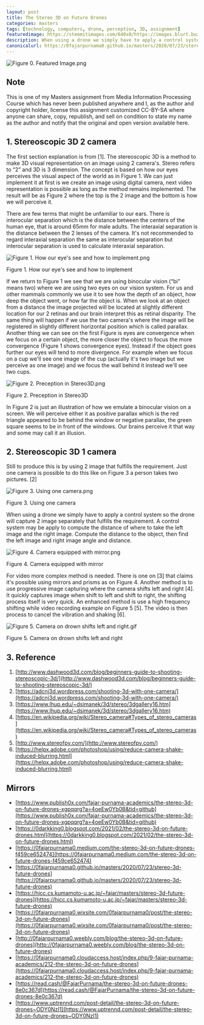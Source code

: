 ```yaml
---
layout: post
title: The Stereo 3D on Future Drones
categories: masters
tags: [technology, computers, drone, perception, 3D, assignment]
featuredimage: https://steemitimages.com/640x0/https://images.blurt.buzz/DQme9WMTsRGzriTzVdK8pLttKzsrq6bLNDLqVyGkJ4GJV4p/Figure%200.%20Featured%20Image.png
description: When using a drone we simply have to apply a control system so the drone will capture 2 image separately that fulfills the 3D requirements.
canonicalurl: https://0fajarpurnama0.github.io/masters/2020/07/23/stereo-3d-future-drones
---
```

![Figure 0. Featured Image.png](https://steemitimages.com/640x0/https://images.blurt.buzz/DQme9WMTsRGzriTzVdK8pLttKzsrq6bLNDLqVyGkJ4GJV4p/Figure%200.%20Featured%20Image.png)

## Note

This is one of my Masters assignment from Media Information Processing Course which has never been published anywhere and I, as the author and copyright holder, license this assignment customized CC-BY-SA where anyone can share, copy, republish, and sell on condition to state my name as the author and notify that the original and open version available here.

## 1\. Stereoscopic 3D 2 camera

The first section explanation is from [1]. The stereoscopic 3D is a method to make 3D visual representation on an image using 2 camera's. Stereo refers to “2” and 3D is 3 dimension. The concept is based on how our eyes perceives the visual aspect of the world as in Figure 1\. We can just implement it at first is we create an image using digital camera, next video representation is possible as long as the method remains implemented. The result will be as Figure 2 where the top is the 2 image and the bottom is how we will perceive it.

There are few terms that might be unfamiliar to our ears. There is interocular separation which is the distance between the centers of the human eye, that is around 65mm for male adults. The interaxial separation is the distance between the 2 lenses of the camera. It's not recommended to regard interaxial separation the same as interocular separation but interocular separation is used to calculate interaxial separation.

![Figure 1. How our eye's see and how to implement.png](https://steemitimages.com/640x0/https://images.blurt.buzz/DQmXhkofV6HtoVAR1d682qhxZgiwrKfXCMaBfgxgo7L9HT9/Figure%201.%20How%20our%20eye's%20see%20and%20how%20to%20implement.png)

Figure 1\. How our eye's see and how to implement



If we return to Figure 1 we see that we are using binocular vision (“bi” means two) where we are using two eyes on our vision system. For us and other mammals commonly we use it to see how the depth of an object, how deep the object went, or how far the object is. When we look at an object from a distance the image projected will be located at slightly different location for our 2 retinas and our brain interpret this as retinal disparity. The same thing will happen if we use the two camera's where the image will be registered in slightly different horizontal position which is called parallax. Another thing we can see on the first Figure is eyes are convergence when we focus on a certain object, the more closer the object to focus the more convergence (Figure 1 shows convergence eyes). Instead if the object goes further our eyes will tend to more divergence. For example when we focus on a cup we'll see one image of the cup (actually it's two image but we perceive as one image) and we focus the wall behind it instead we'll see two cups.

![Figure 2. Preception in Stereo3D.png](https://steemitimages.com/640x0/https://images.blurt.buzz/DQmfFNNXXisU6je987Ggqrm6q9Tux4ziex5b81F3UxPcqqh/Figure%202.%20Preception%20in%20Stereo3D.png)

Figure 2\. Preception in Stereo3D



In Figure 2 is just an illustration of how we emulate a binocular vision on a screen. We will perceive either it as positive parallax which is the red triangle appeared to be behind the window or negative parallax, the green square seems to be in front of the windows. Our brains perceive it that way and some may call it an illusion.

## 2\. Stereoscopic 3D 1 camera

Still to produce this is by using 2 image that fulfills the requirement. Just one camera is possible to do this like on Figure 3 a person takes two pictures. [2]

![Figure 3. Using one camera.png](https://steemitimages.com/640x0/https://images.blurt.buzz/DQmNeQwwpahmyfWRGfmvSrerT25EMjVoD2bGJPZMsfXccQw/Figure%203.%20Using%20one%20camera.png)

Figure 3\. Using one camera



When using a drone we simply have to apply a control system so the drone will capture 2 image separately that fulfills the requirement. A control system may be apply to compute the distance of where to take the left image and the right image. Compute the distance to the object, then find the left image and right image angle and distance.

![Figure 4. Camera equipped with mirror.png](https://steemitimages.com/640x0/https://images.blurt.buzz/DQmYWwFovUHF6xcr6pza6TESp8Uu24PFvwHtit78SMtahnT/Figure%204.%20Camera%20equipped%20with%20mirror.png)

Figure 4\. Camera equipped with mirror



For video more complex method is needed. There is one on [3] that claims it's possible using mirrors and prisms as on Figure 4\. Another method is to use progressive image capturing where the camera shifts left and right [4]. It quickly captures image when shift to left and shift to right, the shifting process itself is very quick. An enhanced method is use a high frequency shifting while video recording example on Figure 5 [5]. The video is then process to cancel the vibration and shaking [6].

![Figure 5. Camera on drown shifts left and right.gif](https://steemitimages.com/640x0/https://images.blurt.buzz/DQmXA3bHdkX1HjznBaEPNWVWY17iNujDKiUFAnUFzGo3GX1/Figure%205.%20Camera%20on%20drown%20shifts%20left%20and%20right.gif)

Figure 5\. Camera on drown shifts left and right



## 3\. Reference

1.  [http://www.dashwood3d.com/blog/beginners-guide-to-shooting-stereoscopic-3d/](http://www.dashwood3d.com/blog/beginners-guide-to-shooting-stereoscopic-3d/)
2.  [https://adcnj3d.wordpress.com/shooting-3d-with-one-camera/](https://adcnj3d.wordpress.com/shooting-3d-with-one-camera/)
3.  [https://www.lhup.edu/~dsimanek/3d/stereo/3dgallery16.htm](https://www.lhup.edu/~dsimanek/3d/stereo/3dgallery16.htm)
4.  [https://en.wikipedia.org/wiki/Stereo_camera#Types_of_stereo_cameras](https://en.wikipedia.org/wiki/Stereo_camera#Types_of_stereo_cameras)
5.  [http://www.stereofpv.com/](http://www.stereofpv.com/)
6.  [https://helpx.adobe.com/photoshop/using/reduce-camera-shake-induced-blurring.html](https://helpx.adobe.com/photoshop/using/reduce-camera-shake-induced-blurring.html)

## Mirrors

*   [https://www.publish0x.com/fajar-purnama-academics/the-stereo-3d-on-future-drones-xgpqqrg?a=4oeEw0Yb0B&tid=github](https://www.publish0x.com/fajar-purnama-academics/the-stereo-3d-on-future-drones-xgpqqrg?a=4oeEw0Yb0B&tid=github)
*   [https://0darkking0.blogspot.com/2021/02/the-stereo-3d-on-future-drones.html](https://0darkking0.blogspot.com/2021/02/the-stereo-3d-on-future-drones.html)
*   [https://0fajarpurnama0.medium.com/the-stereo-3d-on-future-drones-f459ce652474](https://0fajarpurnama0.medium.com/the-stereo-3d-on-future-drones-f459ce652474)
*   [https://0fajarpurnama0.github.io/masters/2020/07/23/stereo-3d-future-drones](https://0fajarpurnama0.github.io/masters/2020/07/23/stereo-3d-future-drones)
*   [https://hicc.cs.kumamoto-u.ac.jp/~fajar/masters/stereo-3d-future-drones](https://hicc.cs.kumamoto-u.ac.jp/~fajar/masters/stereo-3d-future-drones)
*   [https://0fajarpurnama0.wixsite.com/0fajarpurnama0/post/the-stereo-3d-on-future-drones](https://0fajarpurnama0.wixsite.com/0fajarpurnama0/post/the-stereo-3d-on-future-drones)
*   [http://0fajarpurnama0.weebly.com/blog/the-stereo-3d-on-future-drones](http://0fajarpurnama0.weebly.com/blog/the-stereo-3d-on-future-drones)
*   [https://0fajarpurnama0.cloudaccess.host/index.php/9-fajar-purnama-academics/212-the-stereo-3d-on-future-drones](https://0fajarpurnama0.cloudaccess.host/index.php/9-fajar-purnama-academics/212-the-stereo-3d-on-future-drones)
*   [https://read.cash/@FajarPurnama/the-stereo-3d-on-future-drones-8e0c367d](https://read.cash/@FajarPurnama/the-stereo-3d-on-future-drones-8e0c367d)
*   [https://www.uptrennd.com/post-detail/the-stereo-3d-on-future-drones~ODY0NzI1](https://www.uptrennd.com/post-detail/the-stereo-3d-on-future-drones~ODY0NzI1)